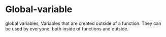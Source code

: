 # Global-variable
global variables, Variables that are created outside of a function. They can be used by everyone, both inside of functions and outside.
